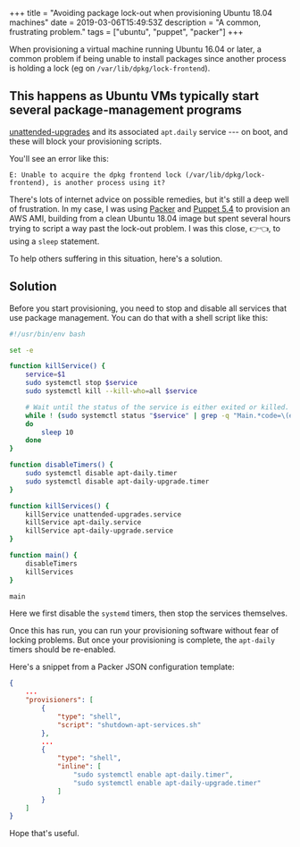 +++
title = "Avoiding package lock-out when provisioning Ubuntu 18.04 machines"
date = 2019-03-06T15:49:53Z
description = "A common, frustrating problem."
tags = ["ubuntu", "puppet", "packer"]
+++

When provisioning a virtual machine running Ubuntu 16.04 or later, a common
problem if being unable to install packages since another process is holding a
lock (eg on `/var/lib/dpkg/lock-frontend`).

This happens as Ubuntu VMs typically start several package-management programs
---
[unattended-upgrades](https://help.ubuntu.com/lts/serverguide/automatic-updates.html.en)
and its associated `apt.daily` service --- on boot, and these will block your
provisioning scripts.

You'll see an error like this:

```text
E: Unable to acquire the dpkg frontend lock (/var/lib/dpkg/lock-frontend), is another process using it?
```

There's lots of internet advice on possible remedies, but it's still a deep well
of frustration. In my case, I was using [Packer](https://www.packer.io/) and
[Puppet 5.4](https://puppet.com/docs/puppet/5.4/index.html) to provision an AWS
AMI, building from a clean Ubuntu 18.04 image but spent several hours trying to
script a way past the lock-out problem. I was this close, 👉👈, to using a
`sleep` statement.

To help others suffering in this situation, here's a solution.

## Solution

Before you start provisioning, you need to stop and disable all services that
use package management. You can do that with a shell script like this:

```bash
#!/usr/bin/env bash

set -e

function killService() {
    service=$1
    sudo systemctl stop $service
    sudo systemctl kill --kill-who=all $service

    # Wait until the status of the service is either exited or killed.
    while ! (sudo systemctl status "$service" | grep -q "Main.*code=\(exited\|killed\)")
    do
        sleep 10
    done
}

function disableTimers() {
    sudo systemctl disable apt-daily.timer
    sudo systemctl disable apt-daily-upgrade.timer
}

function killServices() {
    killService unattended-upgrades.service
    killService apt-daily.service
    killService apt-daily-upgrade.service
}

function main() {
    disableTimers
    killServices
}

main
```

Here we first disable the `systemd` timers, then stop the services themselves.

Once this has run, you can run your provisioning software without fear of
locking problems. But once your provisioning is complete, the `apt-daily` timers
should be re-enabled.

Here's a snippet from a Packer JSON configuration template:

```json
{
    ...
    "provisioners": [
        {
            "type": "shell",
            "script": "shutdown-apt-services.sh"
        },
        ...
        {
            "type": "shell",
            "inline": [
                "sudo systemctl enable apt-daily.timer",
                "sudo systemctl enable apt-daily-upgrade.timer"
            ]
        }
    ]
}
```

Hope that's useful.
